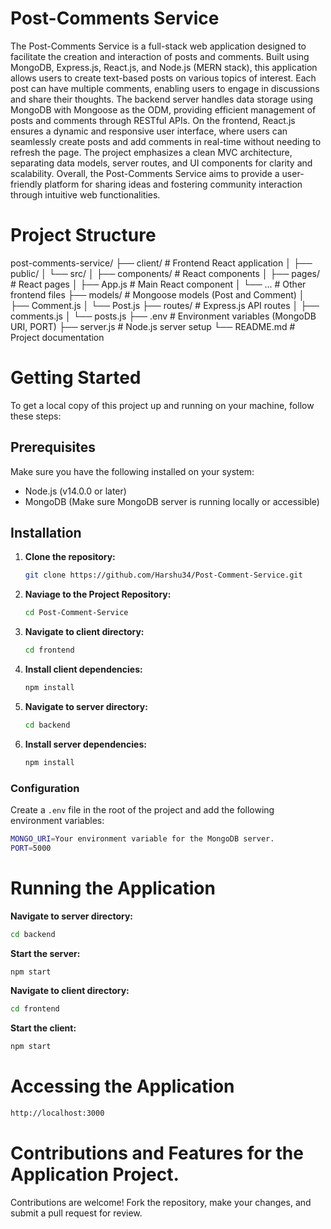 # Post-Comments Service

The Post-Comments Service is a full-stack web application designed to facilitate the creation and interaction of posts and comments. Built using MongoDB, Express.js, React.js, and Node.js (MERN stack), this application allows users to create text-based posts on various topics of interest. Each post can have multiple comments, enabling users to engage in discussions and share their thoughts. The backend server handles data storage using MongoDB with Mongoose as the ODM, providing efficient management of posts and comments through RESTful APIs. On the frontend, React.js ensures a dynamic and responsive user interface, where users can seamlessly create posts and add comments in real-time without needing to refresh the page. The project emphasizes a clean MVC architecture, separating data models, server routes, and UI components for clarity and scalability. Overall, the Post-Comments Service aims to provide a user-friendly platform for sharing ideas and fostering community interaction through intuitive web functionalities.

# Project Structure

post-comments-service/
├── client/ # Frontend React application
│ ├── public/
│ └── src/
│ ├── components/ # React components
│ ├── pages/ # React pages
│ ├── App.js # Main React component
│ └── ... # Other frontend files
├── models/ # Mongoose models (Post and Comment)
│ ├── Comment.js
│ └── Post.js
├── routes/ # Express.js API routes
│ ├── comments.js
│ └── posts.js
├── .env # Environment variables (MongoDB URI, PORT)
├── server.js # Node.js server setup
└── README.md # Project documentation

# Getting Started

To get a local copy of this project up and running on your machine, follow these steps:

## Prerequisites

Make sure you have the following installed on your system:

- Node.js (v14.0.0 or later)
- MongoDB (Make sure MongoDB server is running locally or accessible)

## Installation

1. **Clone the repository:**

   ```bash
   git clone https://github.com/Harshu34/Post-Comment-Service.git
   ```

2. **Naviage to the Project Repository:**

   ```bash
   cd Post-Comment-Service
   ```

3. **Navigate to client directory:**

   ```bash
   cd frontend
   ```

4. **Install client dependencies:**

   ```bash
   npm install
   ```

5. **Navigate to server directory:**

   ```bash
   cd backend
   ```

6. **Install server dependencies:**
   ```bash
   npm install
   ```

### Configuration

Create a `.env` file in the root of the project and add the following environment variables:

```bash
MONGO_URI=Your environment variable for the MongoDB server.
PORT=5000
```

# Running the Application

**Navigate to server directory:**

```bash
cd backend
```

**Start the server:**

```bash
npm start
```

**Navigate to client directory:**

```bash
cd frontend
```

**Start the client:**

```bash
npm start
```

# Accessing the Application

```bash
http://localhost:3000
```

# Contributions and Features for the Application Project.

Contributions are welcome! Fork the repository, make your changes, and submit a pull request for review.
